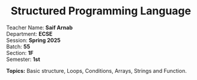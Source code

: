 <h1 align="center">Structured Programming Language</h1>

Teacher Name: **Saif Arnab** <br>
Department: **ECSE** <br>
Session: **Spring 2025** <br>
Batch: **55** <br>
Section: **1F** <br>
Semester: **1st** <br>

**Topics:** Basic structure, Loops, Conditions, Arrays, Strings and Function.